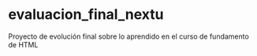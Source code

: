 # evaluacion_final_nextu
Proyecto de evolución final sobre lo aprendido en el curso de fundamento de HTML
